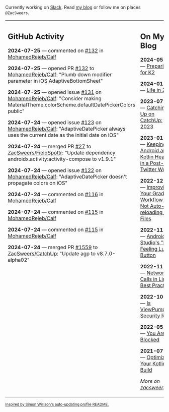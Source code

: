 Currently working on [Slack](https://slack.com/). Read [my blog](https://zacsweers.dev/) or follow me on places `@ZacSweers`.

<table><tr><td valign="top" width="60%">

## GitHub Activity
<!-- githubActivity starts -->
**2024-07-25** — commented on [#132](https://github.com/MohamedRejeb/Calf/pull/132#issuecomment-2250349873) in [MohamedRejeb/Calf](https://github.com/MohamedRejeb/Calf)

**2024-07-25** — opened PR [#132](https://github.com/MohamedRejeb/Calf/pull/132) to [MohamedRejeb/Calf](https://github.com/MohamedRejeb/Calf): "Plumb down modifier parameter in iOS AdaptiveBottomSheet"

**2024-07-25** — opened issue [#131](https://github.com/MohamedRejeb/Calf/issues/131) on [MohamedRejeb/Calf](https://github.com/MohamedRejeb/Calf): "Consider making MaterialTheme.colorScheme.defaultDatePickerColors public"

**2024-07-24** — opened issue [#123](https://github.com/MohamedRejeb/Calf/issues/123) on [MohamedRejeb/Calf](https://github.com/MohamedRejeb/Calf): "AdaptiveDatePicker always uses the current date as the initial date on iOS"

**2024-07-24** — merged PR [#27](https://github.com/ZacSweers/FieldSpottr/pull/27) to [ZacSweers/FieldSpottr](https://github.com/ZacSweers/FieldSpottr): "Update dependency androidx.activity:activity-compose to v1.9.1"

**2024-07-24** — opened issue [#122](https://github.com/MohamedRejeb/Calf/issues/122) on [MohamedRejeb/Calf](https://github.com/MohamedRejeb/Calf): "AdaptiveDatePicker doesn't propagate colors on iOS"

**2024-07-24** — commented on [#116](https://github.com/MohamedRejeb/Calf/issues/116#issuecomment-2248329992) in [MohamedRejeb/Calf](https://github.com/MohamedRejeb/Calf)

**2024-07-24** — commented on [#115](https://github.com/MohamedRejeb/Calf/issues/115#issuecomment-2248324678) in [MohamedRejeb/Calf](https://github.com/MohamedRejeb/Calf)

**2024-07-24** — commented on [#115](https://github.com/MohamedRejeb/Calf/issues/115#issuecomment-2248226169) in [MohamedRejeb/Calf](https://github.com/MohamedRejeb/Calf)

**2024-07-24** — merged PR [#1559](https://github.com/ZacSweers/CatchUp/pull/1559) to [ZacSweers/CatchUp](https://github.com/ZacSweers/CatchUp): "Update agp to v8.7.0-alpha02"
<!-- githubActivity ends -->
</td><td valign="top" width="40%">

## On My Blog
<!-- blog starts -->
**2024-05-06** — [Preparing for K2](https://www.zacsweers.dev/preparing-for-k2/)

**2024-01-03** — [Life in 2024](https://www.zacsweers.dev/life-in-2024/)

**2023-07-09** — [Catching Up on CatchUp: 2023](https://www.zacsweers.dev/catching-up-on-catchup-2023/)

**2023-01-10** — [Keeping Android and Kotlin Healthy in a Post-Twitter World](https://www.zacsweers.dev/keeping-android-healthy/)

**2022-12-19** — [Improving Your Gradle Workflow by Not Auto-reloading Build Files](https://www.zacsweers.dev/improving-your-workflow-by-not-auto-reloading-build-files/)

**2022-11-30** — [Android Studio's "I'm Feeling Lucky" Button](https://www.zacsweers.dev/android-studios-im-feeling-lucky-button/)

**2022-11-22** — [Network Calls in Lint: Best Practices](https://www.zacsweers.dev/network-calls-in-lint-best-practices/)

**2022-10-17** — [Is ViewPump A Security Risk?](https://www.zacsweers.dev/is-viewpump-a-security-risk/)

**2022-05-23** — [You Are Not Blocked](https://www.zacsweers.dev/you-are-not-blocked/)

**2021-07-23** — [Optimizing Your Kotlin Build](https://www.zacsweers.dev/optimizing-your-kotlin-build/)
<!-- blog ends -->
_More on [zacsweers.dev](https://zacsweers.dev/)_
</td></tr></table>

<sub><a href="https://simonwillison.net/2020/Jul/10/self-updating-profile-readme/">Inspired by Simon Willison's auto-updating profile README.</a></sub>
